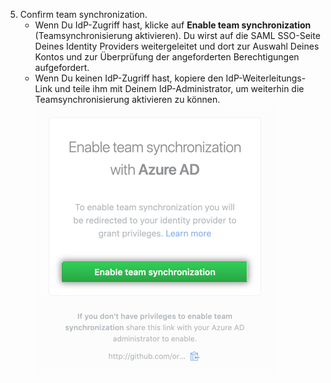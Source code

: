 5. Confirm team synchronization.
    - Wenn Du IdP-Zugriff hast, klicke auf **Enable team synchronization** (Teamsynchronisierung aktivieren). Du wirst auf die SAML SSO-Seite Deines Identity Providers weitergeleitet und dort zur Auswahl Deines Kontos und zur Überprüfung der angeforderten Berechtigungen aufgefordert.
    - Wenn Du keinen IdP-Zugriff hast, kopiere den IdP-Weiterleitungs-Link und teile ihm mit Deinem IdP-Administrator, um weiterhin die Teamsynchronisierung aktivieren zu können. ![Weiterleitungs-Schaltfläche „Enable team synchronization" (Aktivieren der Teamsynchronisierung)](/assets/images/help/teams/confirm-team-synchronization-redirect.png)

